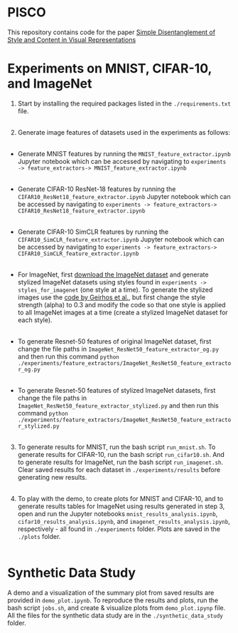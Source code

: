 # PISCO

This repository contains code for the paper [Simple Disentanglement of Style and Content in Visual Representations](https://arxiv.org/abs/2302.09795)



# Experiments on MNIST, CIFAR-10, and ImageNet 

1. Start by installing the required packages listed in the `./requirements.txt` file. <br><br>

2. Generate image features of datasets used in the experiments as follows: <br><br>
  - Generate MNIST features by running the `MNIST_feature_extractor.ipynb` Jupyter notebook which can be accessed by navigating to `experiments -> feature_extractors-> MNIST_feature_extractor.ipynb` <br><br>
  
  - Generate CIFAR-10 ResNet-18 features by running the `CIFAR10_ResNet18_feature_extractor.ipynb` Jupyter notebook which can be accessed by navigating to `experiments -> feature_extractors-> CIFAR10_ResNet18_feature_extractor.ipynb` <br><br>
  
  - Generate CIFAR-10 SimCLR features by running the `CIFAR10_SimCLR_feature_extractor.ipynb` Jupyter notebook which can be accessed by navigating to `experiments -> feature_extractors-> CIFAR10_SimCLR_feature_extractor.ipynb`  <br><br>
  
  - For ImageNet, first [download the ImageNet dataset](https://www.kaggle.com/competitions/imagenet-object-localization-challenge/data) and generate stylized ImageNet datasets using styles found in `experiments -> styles_for_imagenet` (one style at a time). To generate the stylized images use the [code by Geirhos et al.](https://github.com/rgeirhos/Stylized-ImageNet), but first change the style strength (alpha) to 0.3 and modify the code so that one style is applied to all ImageNet images at a time (create a stylized ImageNet dataset for each style). <br><br>
  
  - To generate Resnet-50 features of original ImageNet dataset, first change the file paths in `ImageNet_ResNet50_feature_extractor_og.py` and then run this command `python ./experiments/feature_extractors/ImageNet_ResNet50_feature_extractor_og.py` <br><br>
  
  - To generate Resnet-50 features of stylized ImageNet datasets, first change the file paths in `ImageNet_ResNet50_feature_extractor_stylized.py` and then run this command `python ./experiments/feature_extractors/ImageNet_ResNet50_feature_extractor_stylized.py` <br><br>
  
3. To generate results for MNIST, run the bash script `run_mnist.sh`. To generate results for CIFAR-10, run the bash script `run_cifar10.sh`. And to generate results for ImageNet, run the bash script `run_imagenet.sh`. Clear saved results for each dataset in `./experiments/results` before generating new results. <br><br>

4. To play with the demo, to create plots for MNIST and CIFAR-10, and to generate results tables for ImageNet using results generated in step 3, open and run the Jupyter notebooks `mnist_results_analysis.ipynb`, `cifar10_results_analysis.ipynb`, and `imagenet_results_analysis.ipynb`, respectively - all found in `./experiments` folder. Plots are saved in the `./plots` folder. <br><br>


# Synthetic Data Study

A demo and a visualization of the summary plot from saved results are provided in `demo_plot.ipynb`.  To reproduce the results and plots, run the bash script `jobs.sh`, and create \& visualize plots from `demo_plot.ipynp` file. All the files for the synthetic data study are in the `./synthetic_data_study` folder.

